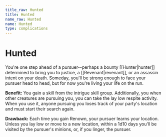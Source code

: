 ```yaml
---
title_raw: Hunted
title: Hunted
name_raw: Hunted
name: Hunted
type: complications
---
```


# Hunted

You're one step ahead of a pursuer--perhaps a bounty [[Hunter|hunter]] determined to bring you to justice, a [[Revenant|revenant]], or an assassin intent on your death. Someday, you'll be strong enough to face your pursuer head to head, but for now you're living your life on the run.

**Benefit:** You gain a skill from the intrigue skill group. Additionally, you when other creatures are pursuing you, you can take the lay low respite activity. When you use it, anyone pursuing you loses track of your party's location and must start their search again.

**Drawback:** Each time you gain Renown, your pursuer learns your location. Unless you lay low or move to a new location, within a 1d10 days you'll be visited by the pursuer's minions, or, if you linger, the pursuer.
